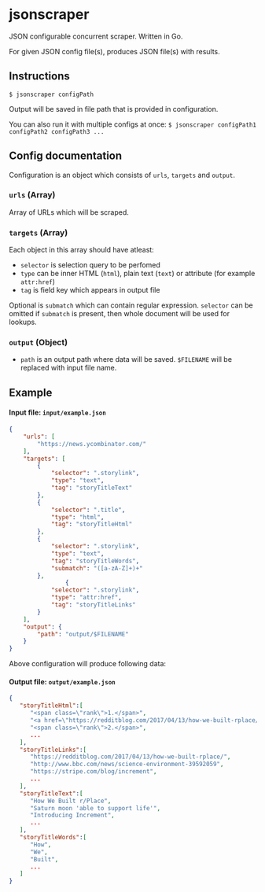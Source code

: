 # jsonscraper

JSON configurable concurrent scraper. Written in Go.

For given JSON config file(s), produces JSON file(s) with results.

## Instructions

`$ jsonscraper configPath`

Output will be saved in file path that is provided in configuration.

You can also run it with multiple configs at once: 
`$ jsonscraper configPath1 configPath2 configPath3 ...`

## Config documentation
Configuration is an object which consists of `urls`, `targets` and `output`.

### `urls` (Array)
Array of URLs which will be scraped.

### `targets` (Array)
Each object in this array should have atleast:
* `selector` is selection query to be perfomed
* `type` can be inner HTML (`html`), plain text (`text`) or attribute (for example `attr:href`) 
* `tag` is field key which appears in output file

Optional is `submatch` which can contain regular expression. `selector` can be omitted if `submatch` is present, then whole document will be used for lookups.

### `output` (Object)
* `path` is an output path where data will be saved. `$FILENAME` will be replaced with input file name.


## Example

#### Input file: `input/example.json`

```json
{
    "urls": [
        "https://news.ycombinator.com/"
    ],
    "targets": [
        {
            "selector": ".storylink",
            "type": "text",
            "tag": "storyTitleText"
        },
        {
            "selector": ".title",
            "type": "html",
            "tag": "storyTitleHtml"
        },
        {
            "selector": ".storylink",
            "type": "text",
            "tag": "storyTitleWords",
            "submatch": "([a-zA-Z]+)+"
        },
                {
            "selector": ".storylink",
            "type": "attr:href",
            "tag": "storyTitleLinks"
        }
    ],
    "output": {
        "path": "output/$FILENAME"
    }
}
```

Above configuration will produce following data:

#### Output file: `output/example.json`

```json
{
   "storyTitleHtml":[
      "<span class=\"rank\">1.</span>",
      "<a href=\"https://redditblog.com/2017/04/13/how-we-built-rplace/\" class=\"storylink\">How We Built r/Place</a><span class=\"sitebit comhead\"> (<a href=\"from?site=redditblog.com\"><span class=\"sitestr\">redditblog.com</span></a>)</span>",
      "<span class=\"rank\">2.</span>",
      ...
   ],
   "storyTitleLinks":[
      "https://redditblog.com/2017/04/13/how-we-built-rplace/",
      "http://www.bbc.com/news/science-environment-39592059",
      "https://stripe.com/blog/increment",
      ...
   ],
   "storyTitleText":[
      "How We Built r/Place",
      "Saturn moon 'able to support life'",
      "Introducing Increment",
      ...
   ],
   "storyTitleWords":[
      "How",
      "We",
      "Built",
      ...
   ]
}
```